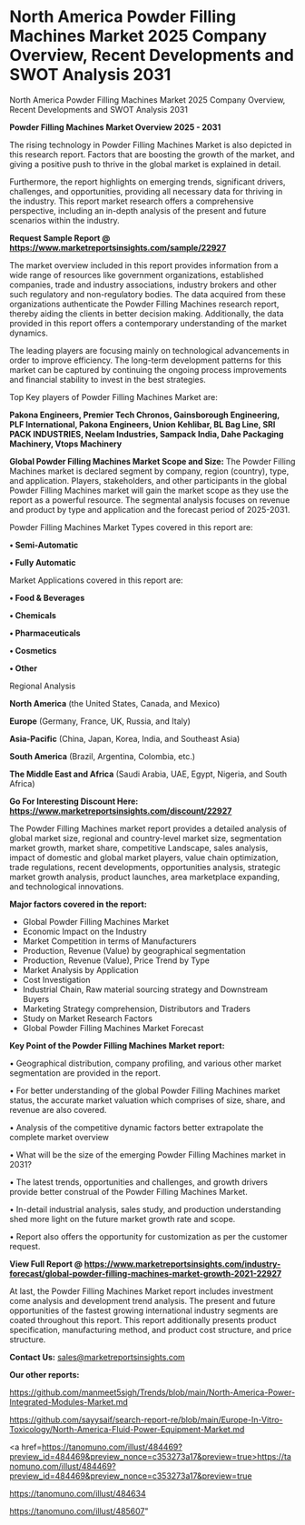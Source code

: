 # North America Powder Filling Machines Market 2025 Company Overview, Recent Developments and SWOT Analysis 2031
 North America Powder Filling Machines Market 2025 Company Overview, Recent Developments and SWOT Analysis 2031

<Strong> Powder Filling Machines Market Overview 2025 - 2031</strong>

The rising technology in Powder Filling Machines Market is also depicted in this research report. Factors that are boosting the growth of the market, and giving a positive push to thrive in the global market is explained in detail.

Furthermore, the report highlights on emerging trends, significant drivers, challenges, and opportunities, providing all necessary data for thriving in the industry. This report market research offers a comprehensive perspective, including an in-depth analysis of the present and future scenarios within the industry.

<strong>Request Sample Report @ <a href=https://www.marketreportsinsights.com/sample/22927>https://www.marketreportsinsights.com/sample/22927</a></strong>

The market overview included in this report provides information from a wide range of resources like government organizations, established companies, trade and industry associations, industry brokers and other such regulatory and non-regulatory bodies. The data acquired from these organizations authenticate the Powder Filling Machines research report, thereby aiding the clients in better decision making. Additionally, the data provided in this report offers a contemporary understanding of the market dynamics.

The leading players are focusing mainly on technological advancements in order to improve efficiency. The long-term development patterns for this market can be captured by continuing the ongoing process improvements and financial stability to invest in the best strategies.

Top Key players of Powder Filling Machines Market are:

<strong>Pakona Engineers, Premier Tech Chronos, Gainsborough Engineering, PLF International, Pakona Engineers, Union Kehlibar, BL Bag Line, SRI PACK INDUSTRIES, Neelam Industries, Sampack India, Dahe Packaging Machinery, Vtops Machinery</strong>

<strong><b>Global Powder Filling Machines Market Scope and Size:</b></strong>
The Powder Filling Machines market is declared segment by company, region (country), type, and application. Players, stakeholders, and other participants in the global Powder Filling Machines market will gain the market scope as they use the report as a powerful resource. The segmental analysis focuses on revenue and product by type and application and the forecast period of 2025-2031.

Powder Filling Machines Market Types covered in this report are:

<strong>• Semi-Automatic

• Fully Automatic</strong>

Market Applications covered in this report are:

<strong>• Food & Beverages

• Chemicals

• Pharmaceuticals

• Cosmetics

• Other</strong> 

Regional Analysis

<strong>North America</strong> (the United States, Canada, and Mexico)

<strong>Europe</strong> (Germany, France, UK, Russia, and Italy)

<strong>Asia-Pacific</strong> (China, Japan, Korea, India, and Southeast Asia)

<strong>South America</strong> (Brazil, Argentina, Colombia, etc.)

<strong>The Middle East and Africa</strong> (Saudi Arabia, UAE, Egypt, Nigeria, and South Africa)

<strong>Go For Interesting Discount Here: <a href=https://www.marketreportsinsights.com/discount/22927>https://www.marketreportsinsights.com/discount/22927</a></strong>

The Powder Filling Machines market report provides a detailed analysis of global market size, regional and country-level market size, segmentation market growth, market share, competitive Landscape, sales analysis, impact of domestic and global market players, value chain optimization, trade regulations, recent developments, opportunities analysis, strategic market growth analysis, product launches, area marketplace expanding, and technological innovations.

<strong><b>Major factors covered in the report:</b></strong>
<ul>
  <li>Global Powder Filling Machines Market </li>
  <li>Economic Impact on the Industry</li>
  <li>Market Competition in terms of Manufacturers</li>
  <li>Production, Revenue (Value) by geographical segmentation</li>
  <li>Production, Revenue (Value), Price Trend by Type</li>
  <li>Market Analysis by Application</li>
  <li>Cost Investigation</li>
  <li>Industrial Chain, Raw material sourcing strategy and Downstream Buyers</li>
  <li>Marketing Strategy comprehension, Distributors and Traders</li>
  <li>Study on Market Research Factors</li>
  <li>Global Powder Filling Machines Market Forecast</li>
</ul>

<strong><b>Key Point of the Powder Filling Machines Market report:</b></strong>

• Geographical distribution, company profiling, and various other market segmentation are provided in the report.

• For better understanding of the global Powder Filling Machines market status, the accurate market valuation which comprises of size, share, and revenue are also covered.

• Analysis of the competitive dynamic factors better extrapolate the complete market overview

• What will be the size of the emerging Powder Filling Machines market in 2031?

• The latest trends, opportunities and challenges, and growth drivers provide better construal of the Powder Filling Machines Market.

• In-detail industrial analysis, sales study, and production understanding shed more light on the future market growth rate and scope.

• Report also offers the opportunity for customization as per the customer request.

<strong><b>View Full Report @ <a href=https://www.marketreportsinsights.com/industry-forecast/global-powder-filling-machines-market-growth-2021-22927>https://www.marketreportsinsights.com/industry-forecast/global-powder-filling-machines-market-growth-2021-22927</a></b></strong>


At last, the Powder Filling Machines Market report includes investment come analysis and development trend analysis. The present and future opportunities of the fastest growing international industry segments are coated throughout this report. This report additionally presents product specification, manufacturing method, and product cost structure, and price structure.

<strong>Contact Us:</strong>
sales@marketreportsinsights.com

<strong>Our other reports:</strong>

<a href=https://github.com/manmeet5sigh/Trends/blob/main/North-America-Power-Integrated-Modules-Market.md>https://github.com/manmeet5sigh/Trends/blob/main/North-America-Power-Integrated-Modules-Market.md</a>

<a href=https://github.com/sayysaif/search-report-re/blob/main/Europe-In-Vitro-Toxicology/North-America-Fluid-Power-Equipment-Market.md>https://github.com/sayysaif/search-report-re/blob/main/Europe-In-Vitro-Toxicology/North-America-Fluid-Power-Equipment-Market.md</a>

<a href=https://tanomuno.com/illust/484469?preview_id=484469&preview_nonce=c353273a17&preview=true>https://tanomuno.com/illust/484469?preview_id=484469&preview_nonce=c353273a17&preview=true</a>

<a href=https://tanomuno.com/illust/484634>https://tanomuno.com/illust/484634</a>

<a href=https://tanomuno.com/illust/485607>https://tanomuno.com/illust/485607</a>"
